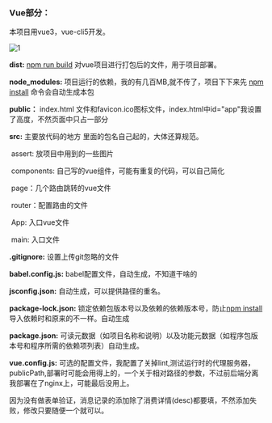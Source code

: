 ### Vue部分：

本项目用vue3，vue-cli5开发。

![1](C:\Users\DELL\AppData\Roaming\Typora\typora-user-images\image-20220822231604185.png)

**dist:** <u>npm run build</u> 对vue项目进行打包后的文件，用于项目部署。

**node_modules:** 项目运行的依赖，我的有几百MB,就不传了，项目下下来先 <u>npm install</u> 命令会自动生成本包

**public：** index.html 文件和favicon.ico图标文件，index.html中id="app"我设置了高度，不然页面中只占一部分

**src:** 主要放代码的地方 里面的包名自己起的，大体还算规范。

​	assert: 放项目中用到的一些图片

​	components: 自己写的vue组件，可能有重复的代码，可以自己简化

​	page：几个路由跳转的vue文件

​	router：配置路由的文件

​	App: 入口vue文件

​	main: 入口文件

**.gitignore:** 设置上传git忽略的文件

**babel.config.js:** babel配置文件，自动生成，不知道干啥的

**jsconfig.json:**  自动生成，可以提供路径的重名。

**package-lock.json:**  锁定依赖包版本号以及依赖的依赖版本号，防止<u>npm install</u> 导入依赖时和原来的不一样。自动生成

**package.json:** 可读元数据（如项目名称和说明）以及功能元数据（如程序包版本号和程序所需的依赖项列表）自动生成。

**vue.config.js:** 可选的配置文件，我配置了关掉lint,测试运行时的代理服务器，publicPath,部署时可能会用得上的，一个关于相对路径的参数，不过前后端分离我部署在了nginx上，可能最后没用上。

因为没有做表单验证，消息记录的添加除了消费详情(desc)都要填，不然添加失败，修改只要随便一个就可以。

